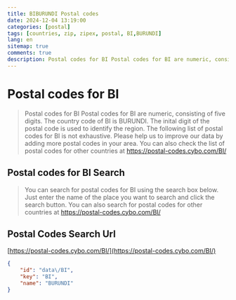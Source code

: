 ```yaml
---
title: BIBURUNDI Postal codes 
date: 2024-12-04 13:19:00
categories: [postal]
tags: [countries, zip, zipex, postal, BI,BURUNDI]
lang: en
sitemap: true
comments: true
description: Postal codes for BI Postal codes for BI are numeric, consisting of five digits. The country code of BI is BURUNDI. The inital digit of the postal code is used to identify the region. The following list of postal codes for BI is not exhaustive. Please help us to improve our data by adding more postal codes in your area. You can also check the list of postal codes for other countries at https://postal-codes.cybo.com/BI/
---
```


# Postal codes for BI
> Postal codes for BI Postal codes for BI are numeric, consisting of five digits. The country code of BI is BURUNDI. The inital digit of the postal code is used to identify the region. The following list of postal codes for BI is not exhaustive. Please help us to improve our data by adding more postal codes in your area. You can also check the list of postal codes for other countries at https://postal-codes.cybo.com/BI/

## Postal codes for BI Search 
> You can search for postal codes for BI using the search box below. Just enter the name of the place you want to search and click the search button. You can also search for postal codes for other countries at https://postal-codes.cybo.com/BI/

## Postal Codes Search Url

[https://postal-codes.cybo.com/BI/](https://postal-codes.cybo.com/BI/)
```json
{
    "id": "data\/BI",
    "key": "BI",
    "name": "BURUNDI"
}
```
